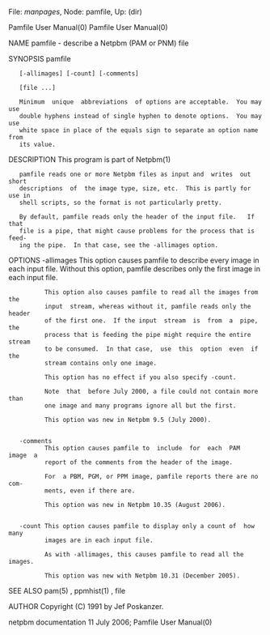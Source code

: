 File: *manpages*,  Node: pamfile,  Up: (dir)

Pamfile User Manual(0)                                  Pamfile User Manual(0)



NAME
       pamfile - describe a Netpbm (PAM or PNM) file


SYNOPSIS
       pamfile

       [-allimages] [-count] [-comments]

       [file ...]

       Minimum  unique  abbreviations  of options are acceptable.  You may use
       double hyphens instead of single hyphen to denote options.  You may use
       white space in place of the equals sign to separate an option name from
       its value.


DESCRIPTION
       This program is part of Netpbm(1)

       pamfile reads one or more Netpbm files as input and  writes  out  short
       descriptions  of  the image type, size, etc.  This is partly for use in
       shell scripts, so the format is not particularly pretty.

       By default, pamfile reads only the header of the input file.   If  that
       file is a pipe, that might cause problems for the process that is feed-
       ing the pipe.  In that case, see the -allimages option.


OPTIONS
       -allimages
              This option causes pamfile to describe every image in each input
              file.   Without  this  option,  pamfile describes only the first
              image in each input file.

              This option also causes pamfile to read all the images from  the
              input  stream, whereas without it, pamfile reads only the header
              of the first one.  If the input  stream  is  from  a  pipe,  the
              process that is feeding the pipe might require the entire stream
              to be consumed.  In that case,  use  this  option  even  if  the
              stream contains only one image.

              This option has no effect if you also specify -count.

              Note  that  before July 2000, a file could not contain more than
              one image and many programs ignore all but the first.

              This option was new in Netpbm 9.5 (July 2000).


       -comments
              This option causes pamfile to  include  for  each  PAM  image  a
              report of the comments from the header of the image.

              For  a PBM, PGM, or PPM image, pamfile reports there are no com-
              ments, even if there are.

              This option was new in Netpbm 10.35 (August 2006).


       -count This option causes pamfile to display only a count of  how  many
              images are in each input file.

              As with -allimages, this causes pamfile to read all the images.

              This option was new with Netpbm 10.31 (December 2005).




SEE ALSO
       pam(5) , ppmhist(1) , file


AUTHOR
       Copyright (C) 1991 by Jef Poskanzer.



netpbm documentation             11 July 2006;          Pamfile User Manual(0)
